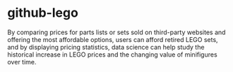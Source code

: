 # github-lego
By comparing prices for parts lists or sets sold on third-party websites and offering the most affordable options, users can afford retired LEGO sets, and by displaying pricing statistics, data science can help study the historical increase in LEGO prices and the changing value of minifigures over time.
